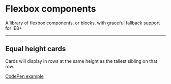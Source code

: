 # Flexbox components

A library of flexbox components, or blocks, with graceful fallback support for IE8+

---

## Equal height cards

Cards will display in rows at the same height as the tallest sibling on that row.

[CodePen example](http://codepen.io/yoomee/pen/pgKoYv?editors=1100)
